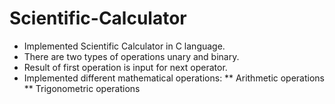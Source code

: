 # Scientific-Calculator

* Implemented Scientific Calculator in C language. 
* There are two types of operations unary and binary.
* Result of first operation is input for next operator.
* Implemented different mathematical operations:
     ** Arithmetic operations
     ** Trigonometric operations
     
